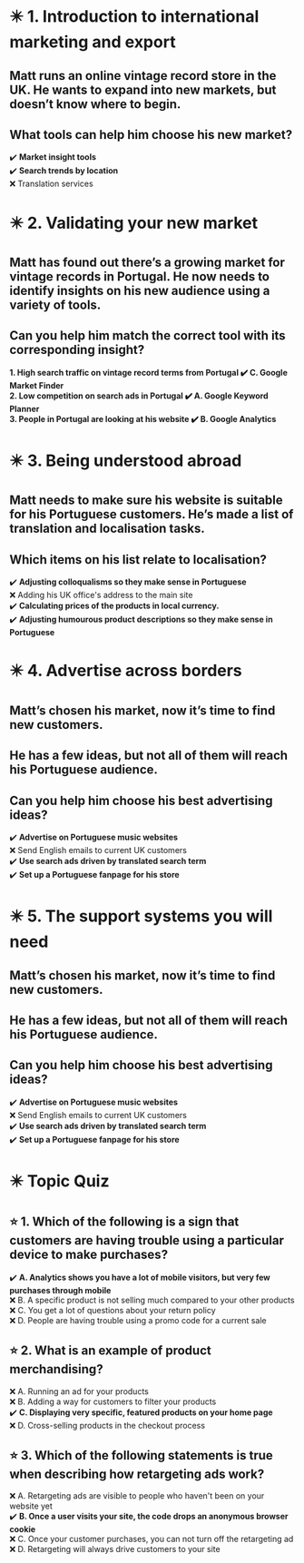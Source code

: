# :eight_pointed_black_star: 1. Introduction to international marketing and export

## Matt runs an online vintage record store in the UK. He wants to expand into new markets, but doesn’t know where to begin.

## What tools can help him choose his new market?

:heavy_check_mark: **Market insight tools**\
:heavy_check_mark: **Search trends by location**\
:x: Translation services

# :eight_pointed_black_star: 2. Validating your new market

## Matt has found out there’s a growing market for vintage records in Portugal. He now needs to identify insights on his new audience using a variety of tools.

## Can you help him match the correct tool with its corresponding insight?

**1. High search traffic on vintage record terms from Portugal :heavy_check_mark: C. Google Market Finder**\
**2. Low competition on search ads in Portugal :heavy_check_mark: A. Google Keyword Planner**\
**3. People in Portugal are looking at his website :heavy_check_mark: B. Google Analytics**

# :eight_pointed_black_star: 3. Being understood abroad

## Matt needs to make sure his website is suitable for his Portuguese customers. He’s made a list of translation and localisation tasks.

## Which items on his list relate to localisation?

:heavy_check_mark: **Adjusting colloqualisms so they make sense in Portuguese**\
:x: Adding his UK office's address to the main site\
:heavy_check_mark: **Calculating prices of the products in local currency.**\
:heavy_check_mark: **Adjusting humourous product descriptions so they make sense in Portuguese**

# :eight_pointed_black_star: 4. Advertise across borders

## Matt’s chosen his market, now it’s time to find new customers.

## He has a few ideas, but not all of them will reach his Portuguese audience.

## Can you help him choose his best advertising ideas?

:heavy_check_mark: **Advertise on Portuguese music websites**\
:x: Send English emails to current UK customers\
:heavy_check_mark: **Use search ads driven by translated search term**\
:heavy_check_mark: **Set up a Portuguese fanpage for his store**

# :eight_pointed_black_star: 5. The support systems you will need 

## Matt’s chosen his market, now it’s time to find new customers.

## He has a few ideas, but not all of them will reach his Portuguese audience.

## Can you help him choose his best advertising ideas?

:heavy_check_mark: **Advertise on Portuguese music websites**\
:x: Send English emails to current UK customers\
:heavy_check_mark: **Use search ads driven by translated search term**\
:heavy_check_mark: **Set up a Portuguese fanpage for his store**

# :eight_pointed_black_star: Topic Quiz

## :star: 1. Which of the following is a sign that customers are having trouble using a particular device to make purchases?

:heavy_check_mark: **A. Analytics shows you have a lot of mobile visitors, but very few purchases through mobile**\
:x: B. A specific product is not selling much compared to your other products\
:x: C. You get a lot of questions about your return policy\
:x: D. People are having trouble using a promo code for a current sale

## :star: 2. What is an example of product merchandising?

:x: A. Running an ad for your products\
:x: B. Adding a way for customers to filter your products\
:heavy_check_mark: **C. Displaying very specific, featured products on your home page**\
:x: D. Cross-selling products in the checkout process

## :star: 3. Which of the following statements is true when describing how retargeting ads work?

:x: A. Retargeting ads are visible to people who haven't been on your website yet\
:heavy_check_mark: **B. Once a user visits your site, the code drops an anonymous browser cookie**\
:x: C. Once your customer purchases, you can not turn off the retargeting ad\
:x: D. Retargeting will always drive customers to your site